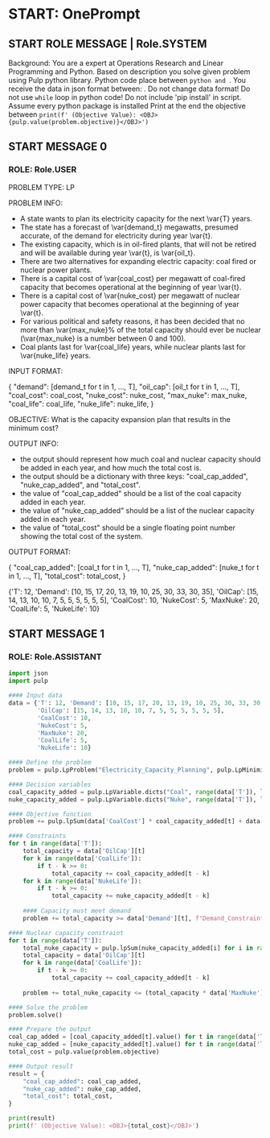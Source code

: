 # START: OnePrompt 
## START ROLE MESSAGE | Role.SYSTEM 
Background: You are a expert at Operations Research and Linear Programming and Python. Based on description you solve given problem using Pulp python library. Python code place between ```python and ```. You receive the data in json format between: <DATA></DATA>. Do not change data format! Do not use `while` loop in python code! Do not include 'pip install' in script. Assume every python package is installed Print at the end the objective between <OBJ></OBJ> `print(f' (Objective Value): <OBJ>{pulp.value(problem.objective)}</OBJ>')`  
## START MESSAGE 0 
### ROLE: Role.USER
<DESCRIPTION>
PROBLEM TYPE: LP

PROBLEM INFO: 

- A state wants to plan its electricity capacity for the next \var{T} years. 
- The state has a forecast of \var{demand_t} megawatts, presumed accurate, of the demand for electricity during year \var{t}.
- The existing capacity, which is in oil-fired plants, that will not be retired and will be available during year \var{t}, is \var{oil_t}.
- There are two alternatives for expanding electric capacity: coal­ fired or nuclear power plants.
- There is a capital cost of \var{coal_cost} per megawatt of coal-fired capacity that becomes operational at the beginning of year \var{t}.
- There is a capital cost of \var{nuke_cost} per megawatt of nuclear power capacity that becomes operational at the beginning of year \var{t}.
- For various political and safety reasons, it has been decided that no more than \var{max_nuke}% of the total capacity should ever be nuclear (\var{max_nuke} is a number between 0 and 100).
- Coal plants last for \var{coal_life} years, while nuclear plants last for \var{nuke_life} years.

INPUT FORMAT: 

{
    "demand": [demand_t for t in 1, ..., T],
    "oil_cap": [oil_t for t in 1, ..., T],
    "coal_cost": coal_cost,
    "nuke_cost": nuke_cost,
    "max_nuke": max_nuke,
    "coal_life": coal_life,
    "nuke_life": nuke_life,
}


OBJECTIVE: What is the capacity expansion plan that results in the minimum cost?


OUTPUT INFO:

- the output should represent how much coal and nuclear capacity should be added in each year, and how much the total cost is.
- the output should be a dictionary with three keys: "coal_cap_added", "nuke_cap_added", and "total_cost".
- the value of "coal_cap_added" should be a list of the coal capacity added in each year.
- the value of "nuke_cap_added" should be a list of the nuclear capacity added in each year.
- the value of "total_cost" should be a single floating point number showing the total cost of the system.


OUTPUT FORMAT:

{
    "coal_cap_added": [coal_t for t in 1, ..., T],
    "nuke_cap_added": [nuke_t for t in 1, ..., T],
    "total_cost": total_cost,
}


</DESCRIPTION>
<DATA>
{'T': 12, 'Demand': [10, 15, 17, 20, 13, 19, 10, 25, 30, 33, 30, 35], 'OilCap': [15, 14, 13, 10, 10, 7, 5, 5, 5, 5, 5, 5], 'CoalCost': 10, 'NukeCost': 5, 'MaxNuke': 20, 'CoalLife': 5, 'NukeLife': 10}</DATA>


## START MESSAGE 1 
### ROLE: Role.ASSISTANT
```python
import json
import pulp

#### Input data
data = {'T': 12, 'Demand': [10, 15, 17, 20, 13, 19, 10, 25, 30, 33, 30, 35], 
        'OilCap': [15, 14, 13, 10, 10, 7, 5, 5, 5, 5, 5, 5], 
        'CoalCost': 10, 
        'NukeCost': 5, 
        'MaxNuke': 20, 
        'CoalLife': 5, 
        'NukeLife': 10}

#### Define the problem
problem = pulp.LpProblem("Electricity_Capacity_Planning", pulp.LpMinimize)

#### Decision variables
coal_capacity_added = pulp.LpVariable.dicts("Coal", range(data['T']), lowBound=0, cat='Continuous')
nuke_capacity_added = pulp.LpVariable.dicts("Nuke", range(data['T']), lowBound=0, cat='Continuous')

#### Objective function
problem += pulp.lpSum(data['CoalCost'] * coal_capacity_added[t] + data['NukeCost'] * nuke_capacity_added[t] for t in range(data['T']))

#### Constraints
for t in range(data['T']):
    total_capacity = data['OilCap'][t]
    for k in range(data['CoalLife']):
        if t - k >= 0:
            total_capacity += coal_capacity_added[t - k]
    for k in range(data['NukeLife']):
        if t - k >= 0:
            total_capacity += nuke_capacity_added[t - k]
    
    #### Capacity must meet demand
    problem += total_capacity >= data['Demand'][t], f"Demand_Constraint_{t}"

#### Nuclear capacity constraint
for t in range(data['T']):
    total_nuke_capacity = pulp.lpSum(nuke_capacity_added[i] for i in range(t + 1) if i < data['NukeLife'])  #### Sum of nuclear capacity added
    total_capacity = data['OilCap'][t]
    for k in range(data['CoalLife']):
        if t - k >= 0:
            total_capacity += coal_capacity_added[t - k]
    
    problem += total_nuke_capacity <= (total_capacity * data['MaxNuke'] / 100), f"Nuclear_Capacity_Constraint_{t}"

#### Solve the problem
problem.solve()

#### Prepare the output
coal_cap_added = [coal_capacity_added[t].value() for t in range(data['T'])]
nuke_cap_added = [nuke_capacity_added[t].value() for t in range(data['T'])]
total_cost = pulp.value(problem.objective)

#### Output result
result = {
    "coal_cap_added": coal_cap_added,
    "nuke_cap_added": nuke_cap_added,
    "total_cost": total_cost,
}

print(result)
print(f' (Objective Value): <OBJ>{total_cost}</OBJ>')
```

